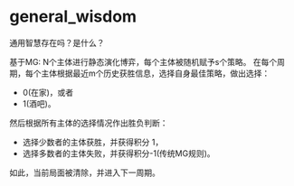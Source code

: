 # general_wisdom
通用智慧存在吗？是什么？

基于MG:
N个主体进行静态演化博弈，每个主体被随机赋予s个策略。
在每个周期，每个主体根据最近m个历史获胜信息，选择自身最佳策略，做出选择：
- 0(在家)，或者
- 1(酒吧)。

然后根据所有主体的选择情况作出胜负判断：
- 选择少数者的主体获胜，并获得积分 1，
- 选择多数者的主体失败，并获得积分-1(传统MG规则)。

如此，当前局面被清除，并进入下一周期。
